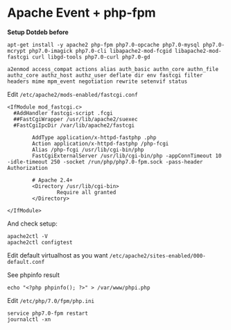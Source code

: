 # Apache Event + php-fpm

**Setup Dotdeb before**

	apt-get install -y apache2 php-fpm php7.0-opcache php7.0-mysql php7.0-mcrypt php7.0-imagick php7.0-cli libapache2-mod-fcgid libapache2-mod-fastcgi curl libgd-tools php7.0-curl php7.0-gd

	a2enmod access_compat actions alias auth_basic authn_core authn_file authz_core authz_host authz_user deflate dir env fastcgi filter headers mime mpm_event negotiation rewrite setenvif status

Edit `/etc/apache2/mods-enabled/fastcgi.conf`

	<IfModule mod_fastcgi.c>
	  #AddHandler fastcgi-script .fcgi
	  ##FastCgiWrapper /usr/lib/apache2/suexec
	  #FastCgiIpcDir /var/lib/apache2/fastcgi

	        AddType application/x-httpd-fastphp .php
	        Action application/x-httpd-fastphp /php-fcgi
	        Alias /php-fcgi /usr/lib/cgi-bin/php
	        FastCgiExternalServer /usr/lib/cgi-bin/php -appConnTimeout 10 -idle-timeout 250 -socket /run/php/php7.0-fpm.sock -pass-header Authorization

	        # Apache 2.4+
	        <Directory /usr/lib/cgi-bin>
	                Require all granted
	        </Directory>

	</IfModule>

And check setup:

	apache2ctl -V
	apache2ctl configtest

Edit default virtualhost as you want `/etc/apache2/sites-enabled/000-default.conf`

See phpinfo result

	echo "<?php phpinfo(); ?>" > /var/www/phpi.php

Edit `/etc/php/7.0/fpm/php.ini`

	service php7.0-fpm restart
	journalctl -xn

